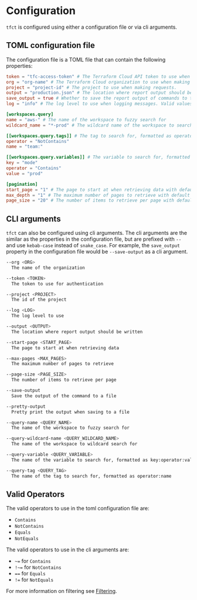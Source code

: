 # Configuration

`tfct` is configured using either a configuration file or via cli arguments.

## TOML configuration file

The configuration file is a TOML file that can contain the following properties:

```toml
token = "tfc-access-token" # The Terraform Cloud API token to use when making requests.
org = "org-name" # The Terraform Cloud organization to use when making requests.
project = "project-id" # The project to use when making requests.
output = "production.json" # The location where report output should be written
save_output = true # Whether to save the report output of commands to the `output` location.
log = "info" # The log level to use when logging messages. Valid values are `trace`, `debug`, `info`, `warn`, and `error`.

[workspaces.query]
name = "aws-" # The name of the workspace to fuzzy search for
wildcard_name = "*-prod" # The wildcard name of the workspace to search for

[[workspaces.query.tags]] # The tag to search for, formatted as operator:name
operator = "NotContains"
name = "team:"

[[workspaces.query.variables]] # The variable to search for, formatted as key:operator:value
key = "mode"
operator = "Contains"
value = "prod"

[pagination]
start_page = "1" # The page to start at when retrieving data with default of `1` (first page)
max_depth = "1" # The maximum number of pages to retrieve with default of `1` (first page only), 0 for all
page_size = "20" # The number of items to retrieve per page with default of `20` (20 items per page)
```

## CLI arguments

`tfct` can also be configured using cli arguments. The cli arguments are the similar as the properties in the configuration file,
but are prefixed with `--` and use `kebab-case` instead of `snake_case`.
For example, the `save_output` property in the configuration file would be `--save-output` as a cli argument.

```bash
--org <ORG>
  The name of the organization

--token <TOKEN>
  The token to use for authentication

--project <PROJECT>
  The id of the project

--log <LOG>
  The log level to use

--output <OUTPUT>
  The location where report output should be written

--start-page <START_PAGE>
  The page to start at when retrieving data

--max-pages <MAX_PAGES>
  The maximum number of pages to retrieve

--page-size <PAGE_SIZE>
  The number of items to retrieve per page

--save-output
  Save the output of the command to a file

--pretty-output
  Pretty print the output when saving to a file

--query-name <QUERY_NAME>
  The name of the workspace to fuzzy search for

--query-wildcard-name <QUERY_WILDCARD_NAME>
  The name of the workspace to wildcard search for

--query-variable <QUERY_VARIABLE>
  The name of the variable to search for, formatted as key:operator:value

--query-tag <QUERY_TAG>
  The name of the tag to search for, formatted as operator:name
```

## Valid Operators

The valid operators to use in the toml configuration file are:

- `Contains`
- `NotContains`
- `Equals`
- `NotEquals`

The valid operators to use in the cli arguments are:

- `~=` for `Contains`
- `!~=` for `NotContains`
- `==` for `Equals`
- `!=` for `NotEquals`

For more information on filtering see [Filtering](./filtering.md).
